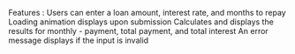 Features :
Users can enter a loan amount, interest rate, and months to repay
Loading animation displays upon submission
Calculates and displays the results for monthly - payment, total payment, and total interest
An error message displays if the input is invalid
